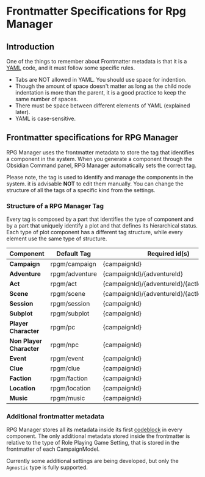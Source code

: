 # Frontmatter Specifications for Rpg Manager

## Introduction

One of the things to remember about Frontmatter metadata is that it is a [YAML](https://en.wikipedia.org/wiki/YAML) 
code, and it must follow some specific rules.
- Tabs are NOT allowed in YAML. You should use space for indention.
- Though the amount of space doesn't matter as long as the child node indentation is more than the parent, it is a good 
practice to keep the same number of spaces.
- There must be space between different elements of YAML (explained later).
- YAML is case-sensitive.

## Frontmatter specifications for RPG Manager

RPG Manager uses the frontmatter metadata to store the tag that identifies a component in the system. When you generate 
a component through the Obsidian Command panel, RPG Manager automatically sets the correct tag.

Please note, the tag is used to identify and manage the components in the system. it is advisable **NOT** to edit them 
manually. You can change the structure of all the tags of a specific kind from the settings.

### Structure of a RPG Manager Tag

Every tag is composed by a part that identifies the type of component and by a part that uniquely identify a plot and 
that defines its hierarchical status. Each type of plot component has a different tag structure, while every element
use the same type of structure.


| Component                | Default Tag    | Required id(s)                               |
|--------------------------|----------------|----------------------------------------------|
| **Campaign**             | rpgm/campaign  | {campaignId}                                 |   
| **Adventure**            | rpgm/adventure | {campaignId}/{adventureId}                   |
| **Act**                  | rpgm/act       | {campaignId}/{adventureId}/{actId}           |
| **Scene**                | rpgm/scene     | {campaignId}/{adventureId}/{actId}/{sceneId} |
| **Session**              | rpgm/session   | {campaignId}                                 |
| **Subplot**              | rpgm/subplot   | {campaignId}                                 |
| **Player Character**     | rpgm/pc        | {campaignId}                                 |
| **Non Player Character** | rpgm/npc       | {campaignId}                                 |
| **Event**                | rpgm/event     | {campaignId}                                 |
| **Clue**                 | rpgm/clue      | {campaignId}                                 |
| **Faction**              | rpgm/faction   | {campaignId}                                 |
| **Location**             | rpgm/location  | {campaignId}                                 |
| **Music**                | rpgm/music     | {campaignId}                                 |


### Additional frontmatter metadata

RPG Manager stores all its metadata inside its first [codeblock](codeblocks.md) in every component. The only additional 
metadata stored inside the frontmatter is relative to the type of Role Playing Game Setting, that is stored in the 
frontmatter of each CampaignModel.

Currently some additional settings are being developed, but only the `Agnostic` type is fully supported.
